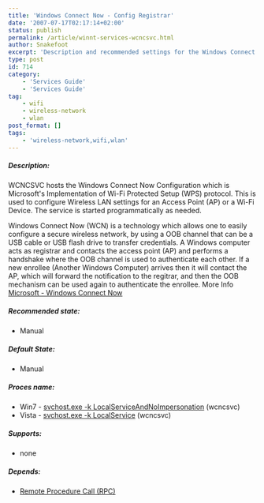 ```yaml
---
title: 'Windows Connect Now - Config Registrar'
date: '2007-07-17T02:17:14+02:00'
status: publish
permalink: /article/winnt-services-wcncsvc.html
author: Snakefoot
excerpt: 'Description and recommended settings for the Windows Connect Now - Config Registrar service.'
type: post
id: 714
category:
    - 'Services Guide'
    - 'Services Guide'
tag:
    - wifi
    - wireless-network
    - wlan
post_format: []
tags:
    - 'wireless-network,wifi,wlan'
---
```

##### Description:

 WCNCSVC hosts the Windows Connect Now Configuration which is Microsoft's Implementation of Wi-Fi Protected Setup (WPS) protocol. This is used to configure Wireless LAN settings for an Access Point (AP) or a Wi-Fi Device. The service is started programmatically as needed.  
  
 Windows Connect Now (WCN) is a technology which allows one to easily configure a secure wireless network, by using a OOB channel that can be a USB cable or USB flash drive to transfer credentials. A Windows computer acts as registrar and contacts the access point (AP) and performs a handshake where the OOB channel is used to authenticate each other. If a new enrollee (Another Windows Computer) arrives then it will contact the AP, which will forward the notification to the regitrar, and then the OOB mechanism can be used again to authenticate the enrollee. More Info [Microsoft - Windows Connect Now](http://www.microsoft.com/windowsxp/using/networking/getstarted/windowsconnectnow.mspx)
 
##### Recommended state:

- Manual

##### Default State:

- Manual

##### Proces name:

- Win7 - [svchost.exe -k LocalServiceAndNoImpersonation](/article/winnt-services-wrapper.html) (wcncsvc)
- Vista - [svchost.exe -k LocalService](/article/winnt-services-wrapper.html) (wcncsvc)

##### Supports:

- none

##### Depends:

- [Remote Procedure Call (RPC)](/article/winnt-services-rpcss.html)